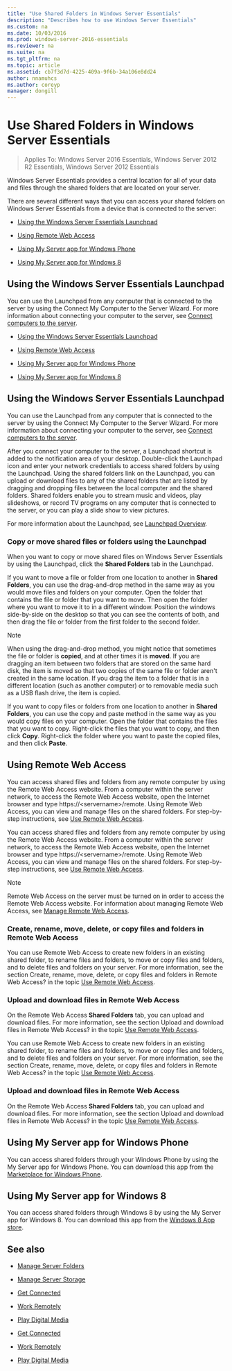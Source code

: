 ```yaml
---
title: "Use Shared Folders in Windows Server Essentials"
description: "Describes how to use Windows Server Essentials"
ms.custom: na
ms.date: 10/03/2016
ms.prod: windows-server-2016-essentials
ms.reviewer: na
ms.suite: na
ms.tgt_pltfrm: na
ms.topic: article
ms.assetid: cb7f3d7d-4225-409a-9f6b-34a106e8dd24
author: nnamuhcs
ms.author: coreyp
manager: dongill
---
```


# Use Shared Folders in Windows Server Essentials

>Applies To: Windows Server 2016 Essentials, Windows Server 2012 R2 Essentials, Windows Server 2012 Essentials
  
 Windows Server Essentials provides a central location for all of your data and files through the shared folders that are located on your server.  
  
 There are several different ways that you can access your shared folders on Windows Server Essentials from a device that is connected to the server:  
  

-   [Using the Windows Server Essentials Launchpad](Use-Shared-Folders-in-Windows-Server-Essentials.md#BKMK_UsingLaunchpad)  
  
-   [Using Remote Web Access](Use-Shared-Folders-in-Windows-Server-Essentials.md#BKMK_UsingRWA)  
  
-   [Using My Server app for Windows Phone](Use-Shared-Folders-in-Windows-Server-Essentials.md#BKMK_Phone)  
  
-   [Using My Server app for Windows 8](Use-Shared-Folders-in-Windows-Server-Essentials.md#BKMK_App)  
  
##  <a name="BKMK_UsingLaunchpad"></a> Using the Windows Server Essentials Launchpad  
 You can use the Launchpad from any computer that is connected to the server by using the Connect My Computer to the Server Wizard. For more information about connecting your computer to the server, see [Connect computers to the server](Get-Connected-in-Windows-Server-Essentials.md#BKMK_9).  

-   [Using the Windows Server Essentials Launchpad](../use/Use-Shared-Folders-in-Windows-Server-Essentials.md#BKMK_UsingLaunchpad)  
  
-   [Using Remote Web Access](../use/Use-Shared-Folders-in-Windows-Server-Essentials.md#BKMK_UsingRWA)  
  
-   [Using My Server app for Windows Phone](../use/Use-Shared-Folders-in-Windows-Server-Essentials.md#BKMK_Phone)  
  
-   [Using My Server app for Windows 8](../use/Use-Shared-Folders-in-Windows-Server-Essentials.md#BKMK_App)  
  
##  <a name="BKMK_UsingLaunchpad"></a> Using the Windows Server Essentials Launchpad  
 You can use the Launchpad from any computer that is connected to the server by using the Connect My Computer to the Server Wizard. For more information about connecting your computer to the server, see [Connect computers to the server](../use/Get-Connected-in-Windows-Server-Essentials.md#BKMK_9).  

  
 After you connect your computer to the server, a Launchpad shortcut is added to the notification area of your desktop. Double-click the Launchpad icon and enter your network credentials to access shared folders by using the Launchpad. Using the shared folders link on the Launchpad, you can upload or download files to any of the shared folders that are listed by dragging and dropping files between the local computer and the shared folders. Shared folders enable you to stream music and videos, play slideshows, or record TV programs on any computer that is connected to the server, or you can play a slide show to view pictures.  
  
 For more information about the Launchpad, see [Launchpad Overview](../manage/Overview-of-the-Launchpad-in-Windows-Server-Essentials.md).  
  
###  <a name="BKMK_Launchpad"></a> Copy or move shared files or folders using the Launchpad  
 When you want to copy or move shared files on Windows Server Essentials by using the Launchpad, click the **Shared Folders** tab in the Launchpad.  
  
 If you want to move a file or folder from one location to another in **Shared Folders**, you can use the drag-and-drop method in the same way as you would move files and folders on your computer. Open the folder that contains the file or folder that you want to move. Then open the folder where you want to move it to in a different window. Position the windows side-by-side on the desktop so that you can see the contents of both, and then drag the file or folder from the first folder to the second folder.  
  
> [!NOTE]
>  When using the drag-and-drop method, you might notice that sometimes the file or folder is **copied**, and at other times it is **moved**. If you are dragging an item between two folders that are stored on the same hard disk, the item is moved so that two copies of the same file or folder aren't created in the same location. If you drag the item to a folder that is in a different location (such as another computer) or to removable media such as a USB flash drive, the item is copied.  
  
 If you want to copy files or folders from one location to another in **Shared Folders**, you can use the copy and paste method in the same way as you would copy files on your computer. Open the folder that contains the files that you want to copy. Right-click the files that you want to copy, and then click **Copy**. Right-click the folder where you want to paste the copied files, and then click **Paste**.  
  
##  <a name="BKMK_UsingRWA"></a> Using Remote Web Access  

 You can access shared files and folders from any remote computer by using the Remote Web Access website. From a computer within the server network, to access the Remote Web Access website, open the Internet browser and type https://<servername\>/remote. Using Remote Web Access, you can view and manage files on the shared folders. For step-by-step instructions, see [Use Remote Web Access](Use-Remote-Web-Access-in-Windows-Server-Essentials.md).  

 You can access shared files and folders from any remote computer by using the Remote Web Access website. From a computer within the server network, to access the Remote Web Access website, open the Internet browser and type https://<servername\>/remote. Using Remote Web Access, you can view and manage files on the shared folders. For step-by-step instructions, see [Use Remote Web Access](../use/Use-Remote-Web-Access-in-Windows-Server-Essentials.md).  

  
> [!NOTE]
>  Remote Web Access on the server must be turned on in order to access the Remote Web Access website. For information about managing Remote Web Access, see [Manage Remote Web Access](../manage/Manage-Remote-Web-Access-in-Windows-Server-Essentials.md).  
  
###  <a name="BKMK_2"></a> Create, rename, move, delete, or copy files and folders in Remote Web Access  

 You can use Remote Web Access to create new folders in an existing shared folder, to rename files and folders, to move or copy files and folders, and to delete files and folders on your server. For more information, see the section Create, rename, move, delete, or copy files and folders in Remote Web Access? in the topic [Use Remote Web Access](Use-Remote-Web-Access-in-Windows-Server-Essentials.md).  
  
###  <a name="BKMK_3"></a> Upload and download files in Remote Web Access  
 On the Remote Web Access **Shared Folders** tab, you can upload and download files. For more information, see the section Upload and download files in Remote Web Access? in the topic [Use Remote Web Access](Use-Remote-Web-Access-in-Windows-Server-Essentials.md).  

 You can use Remote Web Access to create new folders in an existing shared folder, to rename files and folders, to move or copy files and folders, and to delete files and folders on your server. For more information, see the section Create, rename, move, delete, or copy files and folders in Remote Web Access? in the topic [Use Remote Web Access](../use/Use-Remote-Web-Access-in-Windows-Server-Essentials.md).  
  
###  <a name="BKMK_3"></a> Upload and download files in Remote Web Access  
 On the Remote Web Access **Shared Folders** tab, you can upload and download files. For more information, see the section Upload and download files in Remote Web Access? in the topic [Use Remote Web Access](../use/Use-Remote-Web-Access-in-Windows-Server-Essentials.md).  

  
##  <a name="BKMK_Phone"></a> Using My Server app for Windows Phone  
 You can access shared folders through your Windows Phone by using the My Server app for Windows Phone. You can download this app from the [Marketplace for Windows Phone](http://www.windowsphone.com/apps/6c2f98d5-6fcf-4e1d-b8b1-cde62ea1a94a).  
  
##  <a name="BKMK_App"></a> Using My Server app for Windows 8  
 You can access shared folders through Windows 8 by using the My Server app for Windows 8. You can download this app from the [Windows 8 App store](http://windows.microsoft.com/windows-8/apps).  
  
## See also  
  
-   [Manage Server Folders](../manage/Manage-Server-Folders-in-Windows-Server-Essentials.md)  
  
-   [Manage Server Storage](../manage/Manage-Server-Storage-in-Windows-Server-Essentials.md)  
  

-   [Get Connected](Get-Connected-in-Windows-Server-Essentials.md)  
  
-   [Work Remotely](Work-Remotely-in-Windows-Server-Essentials.md)  
  
-   [Play Digital Media](Play-Digital-Media-in-Windows-Server-Essentials.md)

-   [Get Connected](../use/Get-Connected-in-Windows-Server-Essentials.md)  
  
-   [Work Remotely](../use/Work-Remotely-in-Windows-Server-Essentials.md)  
  
-   [Play Digital Media](../use/Play-Digital-Media-in-Windows-Server-Essentials.md)


